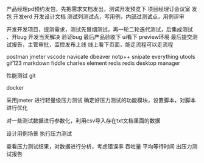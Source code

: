 产品经理pd预约发包，先把需求文档发出，测试开发预览下
项目经理订会议室 发包
开发erd 开发设计文档
测试列测试点，写用例，内部过测试点，用例评审

开发开发项目，提测需求，测试先冒烟测试，再一轮二轮迭代测试，后集成测试
、开bug 开发当天解决 验证bug 
最后产品验收下 ui看下  preview环境
最后提交测试报告，主管审批，监控发布上线
线上看下页面，能走流程可以走流程



postman jmeter  vscode
navicate dbeaver
notp++  snipate everything
utools gif123 markdown 
fiddle charles
element redis redis desktop manager


性能测试
git

docker



采用jmeter 进行轻量级压力测试
确定好压力测试的功能模块，设置脚本，对脚本进行优化

对一些测试数据进行参数化，利用csv导入存在txt文档里面的数据

设计用例场景
执行压力测试

查看压力测试结果，对数据进行分析，考虑错误率 吞吐量 平均等待时间
出压力测试报告



